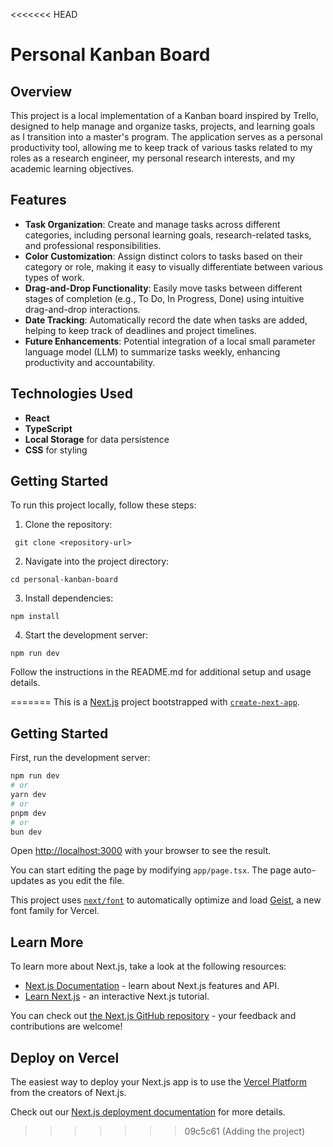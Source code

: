 <<<<<<< HEAD
# Personal Kanban Board  

## Overview  
This project is a local implementation of a Kanban board inspired by Trello, designed to help manage and organize tasks, projects, and learning goals as I transition into a master's program. The application serves as a personal productivity tool, allowing me to keep track of various tasks related to my roles as a research engineer, my personal research interests, and my academic learning objectives.  

## Features  
- **Task Organization**: Create and manage tasks across different categories, including personal learning goals, research-related tasks, and professional responsibilities.  
- **Color Customization**: Assign distinct colors to tasks based on their category or role, making it easy to visually differentiate between various types of work.  
- **Drag-and-Drop Functionality**: Easily move tasks between different stages of completion (e.g., To Do, In Progress, Done) using intuitive drag-and-drop interactions.  
- **Date Tracking**: Automatically record the date when tasks are added, helping to keep track of deadlines and project timelines.  
- **Future Enhancements**: Potential integration of a local small parameter language model (LLM) to summarize tasks weekly, enhancing productivity and accountability.  


## Technologies Used  
- **React**  
- **TypeScript**  
- **Local Storage** for data persistence  
- **CSS** for styling  

## Getting Started  
To run this project locally, follow these steps:  

1. Clone the repository:  
  ```
   git clone <repository-url>
  ```
2. Navigate into the project directory:
```
cd personal-kanban-board
```
3. Install dependencies:
```
npm install
```
4. Start the development server:
```
npm run dev
```
Follow the instructions in the README.md for additional setup and usage details.

=======
This is a [Next.js](https://nextjs.org) project bootstrapped with [`create-next-app`](https://nextjs.org/docs/app/api-reference/cli/create-next-app).

## Getting Started

First, run the development server:

```bash
npm run dev
# or
yarn dev
# or
pnpm dev
# or
bun dev
```

Open [http://localhost:3000](http://localhost:3000) with your browser to see the result.

You can start editing the page by modifying `app/page.tsx`. The page auto-updates as you edit the file.

This project uses [`next/font`](https://nextjs.org/docs/app/building-your-application/optimizing/fonts) to automatically optimize and load [Geist](https://vercel.com/font), a new font family for Vercel.

## Learn More

To learn more about Next.js, take a look at the following resources:

- [Next.js Documentation](https://nextjs.org/docs) - learn about Next.js features and API.
- [Learn Next.js](https://nextjs.org/learn) - an interactive Next.js tutorial.

You can check out [the Next.js GitHub repository](https://github.com/vercel/next.js) - your feedback and contributions are welcome!

## Deploy on Vercel

The easiest way to deploy your Next.js app is to use the [Vercel Platform](https://vercel.com/new?utm_medium=default-template&filter=next.js&utm_source=create-next-app&utm_campaign=create-next-app-readme) from the creators of Next.js.

Check out our [Next.js deployment documentation](https://nextjs.org/docs/app/building-your-application/deploying) for more details.
>>>>>>> 09c5c61 (Adding the project)
